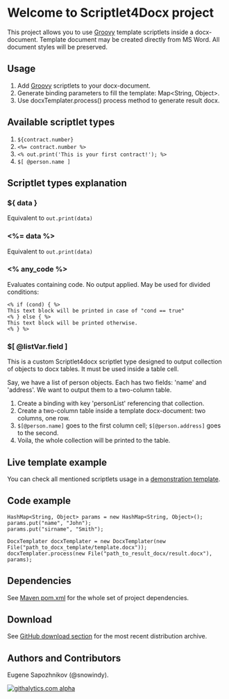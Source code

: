 # Welcome to Scriptlet4Docx project
This project allows you to use [Groovy](http://groovy.codehaus.org/) template scriptlets inside a docx-document. Template document may be created directly from MS Word. All document styles will be preserved.

## Usage
1. Add [Groovy](http://groovy.codehaus.org/) scriptlets to your docx-document.
2. Generate binding parameters to fill the template: Map&lt;String, Object&gt;.
3. Use docxTemplater.process() process method to generate result docx.

## Available scriptlet types

1. ```${contract.number}```
2. ```<%= contract.number %>```
3. ```<% out.print('This is your first contract!'); %>```
4. ```$[ @person.name ]```

## Scriptlet types explanation
### ${ data }
Equivalent to ```out.print(data)```
### &lt;%= data %&gt;
Equivalent to ```out.print(data)```
### &lt;% any_code %&gt;
Evaluates containing code. No output applied.
May be used for divided conditions:

```
<% if (cond) { %>
This text block will be printed in case of "cond == true"
<% } else { %>
This text block will be printed otherwise.
<% } %>
```
### $[ @listVar.field ]
This is a custom Scriptlet4docx scriptlet type designed to output collection of objects to docx tables. It must be used inside a table cell.

Say, we have a list of person objects. Each has two fields: 'name' and 'address'. We want to output them to a two-column table.

1. Create a binding with key 'personList' referencing that collection.
2. Create a two-column table inside a template docx-document: two columns, one row.
3. ```$[@person.name]``` goes to the first column cell; ```$[@person.address]``` goes to the second.
4. Voila, the whole collection will be printed to the table.

## Live template example 
You can check all mentioned scriptlets usage in a [demonstration template](https://github.com/snowindy/scriptlet4docx/blob/master/documentation/examples/template-example.docx).

## Code example
```
HashMap<String, Object>	params = new HashMap<String, Object>();
params.put("name", "John");
params.put("sirname", "Smith");

DocxTemplater docxTemplater = new DocxTemplater(new File("path_to_docx_template/template.docx"));
docxTemplater.process(new File("path_to_result_docx/result.docx"), params);
```

## Dependencies
See [Maven pom.xml](https://github.com/snowindy/scriptlet4docx/blob/master/pom.xml) for the whole set of project dependencies.

## Download 
See [GitHub download section](https://github.com/snowindy/scriptlet4docx/downloads) for the most recent distribution archive.

## Authors and Contributors
Eugene Sapozhnikov (@snowindy).


[![githalytics.com alpha](https://cruel-carlota.pagodabox.com/0383d29cb8a1af9f9b8fc569d130fc25 "githalytics.com")](http://githalytics.com/snowindy/scriptlet4docx)